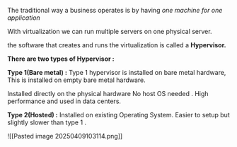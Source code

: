 
The traditional way a business operates is by having *one machine for one application* 

With virtualization we can run multiple servers on one physical server. 


the software that creates and runs the virtualization is called a **Hypervisor.**



**There are two types of Hypervisor :**


**Type 1(Bare metal) :** Type 1 hypervisor is installed on bare metal hardware, This is installed on empty bare metal hardware. 

Installed directly on the physical hardware
No host OS needed .
High performance and used in data centers. 

**Type 2(Hosted) :** Installed on existing Operating System. 
Easier to setup but slightly slower than type 1 .

![[Pasted image 20250409103114.png]]



